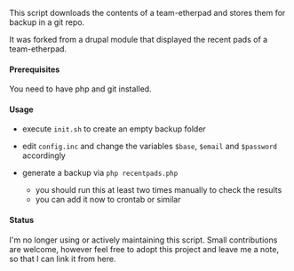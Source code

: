 This script downloads the contents of a team-etherpad and stores them for backup in a git repo.

It was forked from a drupal module that displayed the recent pads of a team-etherpad.

#### Prerequisites

You need to have php and git installed.

#### Usage

* execute `init.sh` to create an empty backup folder

* edit `config.inc` and change the variables `$base`, `$email` and `$password` accordingly

* generate a backup via `php recentpads.php`

  * you should run this at least two times manually to check the results
  * you can add it now to crontab or similar

#### Status

I'm no longer using or actively maintaining this script. Small contributions are welcome, however feel free to adopt this project and leave me a note, so that I can link it from here.
